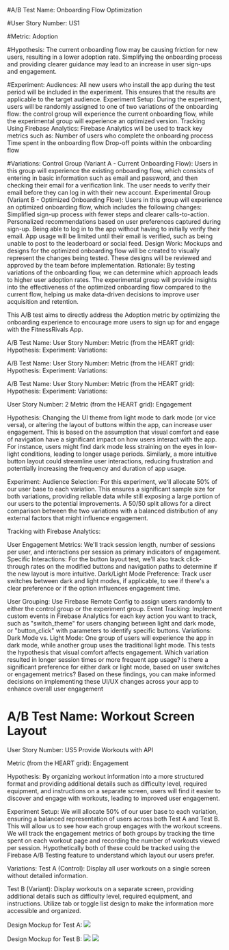 #A/B Test Name: Onboarding Flow Optimization

#User Story Number: US1

#Metric: Adoption

#Hypothesis: 
The current onboarding flow may be causing friction for new users, resulting in a lower adoption rate. Simplifying the onboarding process and providing clearer guidance may lead to an increase in user sign-ups and engagement.

#Experiment:
Audiences: All new users who install the app during the test period will be included in the experiment. This ensures that the results are applicable to the target audience.
Experiment Setup: During the experiment, users will be randomly assigned to one of two variations of the onboarding flow: the control group will experience the current onboarding flow, while the experimental group will experience an optimized version.
Tracking Using Firebase Analytics: Firebase Analytics will be used to track key metrics such as:
Number of users who complete the onboarding process
Time spent in the onboarding flow
Drop-off points within the onboarding flow

#Variations:
Control Group (Variant A - Current Onboarding Flow): Users in this group will experience the existing onboarding flow, which consists of entering in basic information such as email and password, and then checking their email for a verification link. The user needs to verify their email before they can log in with their new account.
Experimental Group (Variant B - Optimized Onboarding Flow): Users in this group will experience an optimized onboarding flow, which includes the following changes:
Simplified sign-up process with fewer steps and clearer calls-to-action.
Personalized recommendations based on user preferences captured during sign-up.
Being able to log in to the app without having to initially verify their email. App usage will be limited until their email is verified, such as being unable to post to the leaderboard or social feed.
Design Work: Mockups and designs for the optimized onboarding flow will be created to visually represent the changes being tested. These designs will be reviewed and approved by the team before implementation.
Rationale: By testing variations of the onboarding flow, we can determine which approach leads to higher user adoption rates. The experimental group will provide insights into the effectiveness of the optimized onboarding flow compared to the current flow, helping us make data-driven decisions to improve user acquisition and retention.

This A/B test aims to directly address the Adoption metric by optimizing the onboarding experience to encourage more users to sign up for and engage with the FitnessRivals App.


A/B Test Name:
User Story Number:
Metric (from the HEART grid):
Hypothesis:
Experiment:
Variations:

A/B Test Name:
User Story Number:
Metric (from the HEART grid):
Hypothesis:
Experiment:
Variations:

A/B Test Name:
User Story Number:
Metric (from the HEART grid):
Hypothesis:
Experiment:
Variations:

User Story Number: 2
Metric (from the HEART grid): Engagement

Hypothesis: Changing the UI theme from light mode to dark mode (or vice versa), or altering the layout of buttons within the app, can increase user engagement. This is based on the assumption that visual comfort and ease of navigation have a significant impact on how users interact with the app. For instance, users might find dark mode less straining on the eyes in low-light conditions, leading to longer usage periods. Similarly, a more intuitive button layout could streamline user interactions, reducing frustration and potentially increasing the frequency and duration of app usage.

Experiment: Audience Selection: For this experiment, we'll allocate 50% of our user base to each variation. This ensures a significant sample size for both variations, providing reliable data while still exposing a large portion of our users to the potential improvements.
A 50/50 split allows for a direct comparison between the two variations with a balanced distribution of any external factors that might influence engagement.

Tracking with Firebase Analytics:

User Engagement Metrics: We'll track session length, number of sessions per user, and interactions per session as primary indicators of engagement.
Specific Interactions: For the button layout test, we'll also track click-through rates on the modified buttons and navigation paths to determine if the new layout is more intuitive.
Dark/Light Mode Preference: Track user switches between dark and light modes, if applicable, to see if there's a clear preference or if the option influences engagement time.


User Grouping: Use Firebase Remote Config to assign users randomly to either the control group or the experiment group.
Event Tracking: Implement custom events in Firebase Analytics for each key action you want to track, such as "switch_theme" for users changing between light and dark mode, or "button_click" with parameters to identify specific buttons.
Variations: Dark Mode vs. Light Mode: One group of users will experience the app in dark mode, while another group uses the traditional light mode. This tests the hypothesis that visual comfort affects engagement.
Which variation resulted in longer session times or more frequent app usage?
Is there a significant preference for either dark or light mode, based on user switches or engagement metrics?
Based on these findings, you can make informed decisions on implementing these UI/UX changes across your app to enhance overall user engagement

# A/B Test Name: Workout Screen Layout

User Story Number: US5 Provide Workouts with API

Metric (from the HEART grid): Engagement 

Hypothesis: By organizing workout information into a more structured format and providing additional details such as difficulty level, required equipment, and instructions on a separate screen, users will find it easier to discover and engage with workouts, leading to improved user engagement.

Experiment Setup:
We will allocate 50% of our user base to each variation, ensuring a balanced representation of users across both Test A and Test B. This will allow us to see how each group engages with the workout screens. We will track the engagement metrics of both groups by tracking the time spent on each workout page and recording the number of workouts viewed per session. Hypothetically both of these could be tracked using the Firebase A/B Testing feature to understand which layout our users prefer. 

Variations:
Test A (Control): Display all user workouts on a single screen without detailed information.

Test B (Variant): Display workouts on a separate screen, providing additional details such as difficulty level, required equipment, and instructions. Utilize tab or toggle list design to make the information more accessible and organized.

Design Mockup for Test A:
<img src= "src/TestA.png"/>

Design Mockup for Test B:
<img src= "src/TestB1.png"/>
<img src= "src/TestB2.png"/>
